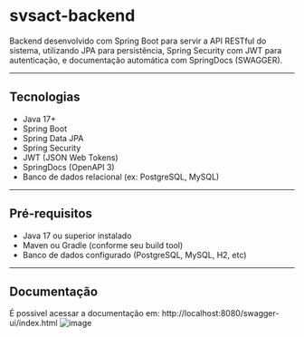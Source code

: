 # svsact-backend

Backend desenvolvido com Spring Boot para servir a API RESTful do sistema, utilizando JPA para persistência, Spring Security com JWT para autenticação, e documentação automática com SpringDocs (SWAGGER).



---

## Tecnologias

- Java 17+  
- Spring Boot  
- Spring Data JPA  
- Spring Security  
- JWT (JSON Web Tokens)  
- SpringDocs (OpenAPI 3)  
- Banco de dados relacional (ex: PostgreSQL, MySQL)  

---

## Pré-requisitos

- Java 17 ou superior instalado  
- Maven ou Gradle (conforme seu build tool)  
- Banco de dados configurado (PostgreSQL, MySQL, H2, etc)  

---

## Documentação
É possivel acessar a documentação em:
http://localhost:8080/swagger-ui/index.html
![image](https://github.com/user-attachments/assets/9e9626ed-e940-4fce-a710-655310a44fd7)
